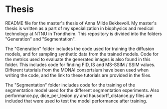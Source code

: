 # Thesis
README file for the master's thesis of Anna Milde Bekkevoll. My master's thesis is written as a part of my specialization in biophysics and medical technology at NTNU in Trondheim. This repository is divided into the folders "Generation" and "Segmentation". 

The "Generation" folder includes the code used for training the diffusion models, and for sampling synthetic data from the trained models. Code for the metrics used to evaluate the generated
images is also found in this folder. This includes code for finding FID, IS and MS-SSIM / SSIM values. Different tutorials from the MONAI consortsium have been used when writing the code, and the link to these tutorials are provided
in the files. 

The "Segmentation" folder includes code for the training of the segmentation model used for the different segmentation experiments. Also performance.py, dice_per_lesion.py and hausdorff_distance.py files are included that were used to test the model performance after training.
